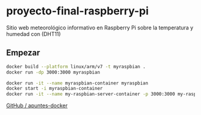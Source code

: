 # proyecto-final-raspberry-pi
 
Sitio web meteorológico informativo en Raspberry Pi sobre la temperatura y humedad con (DHT11)

## Empezar
```bash
docker build --platform linux/arm/v7 -t myraspbian .
docker run -dp 3000:3000 myraspbian

docker run -it --name myraspbian-container myraspbian
docker start -i myraspbian-container
docker run -it --name my-raspbian-server-container -p 3000:3000 my-raspbian-server
```

[GitHub / apuntes-docker](https://github.com/alexchristianqr/apuntes-docker)